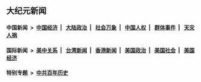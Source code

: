 ## 大纪元新闻

#### 中国新闻 &nbsp;>&nbsp; [中国经济](indexes/ncid283/README.md?08072045) &nbsp;| &nbsp; [大陆政治](indexes/ncid277/README.md?08072045) &nbsp;| &nbsp; [社会万象](indexes/ncid282/README.md?08072045) &nbsp;| &nbsp; [中国人权](indexes/ncid278/README.md?08072045) &nbsp;| &nbsp; [群体事件](indexes/ncid279/README.md?08072045) &nbsp;| &nbsp; [天灾人祸](indexes/ncid280/README.md?08072045)

#### 国际新闻 &nbsp;>&nbsp; [美中关系](indexes/nf1412576/README.md?08072045) &nbsp;| &nbsp; [台湾新闻](indexes/ncid1349361/README.md?08072045) &nbsp;| &nbsp; [香港新闻](indexes/ncid1349362/README.md?08072045) &nbsp;| &nbsp; [美国政治](indexes/ncid1078159/README.md?08072045) &nbsp;| &nbsp; [美国社会](indexes/ncid1078160/README.md?08072045) &nbsp;| &nbsp; [美国经济](indexes/ncid1078158/README.md?08072045)

#### 特别专题 &nbsp;>&nbsp; [中共百年历史](https://github.com/epoch-news/epoch-special/blob/master/README.md?08072045)  
